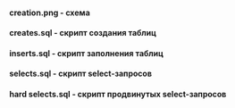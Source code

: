 #### creation.png - схема
#### creates.sql - скрипт создания таблиц
#### inserts.sql - скрипт заполнения таблиц
#### selects.sql - скрипт select-запросов
#### hard selects.sql - скрипт продвинутых select-запросов

